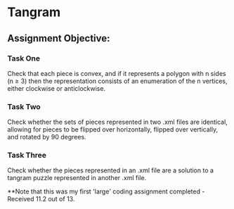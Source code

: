 # Tangram

## Assignment Objective:

### Task One

Check that each piece is convex, and if it represents a polygon with n sides (n ≥ 3) then the representation consists
of an enumeration of the n vertices, either clockwise or anticlockwise. 

### Task Two

Check whether the sets of pieces represented in two .xml files are identical, allowing for pieces to
be flipped over horizontally, flipped over vertically, and rotated by 90 degrees. 

### Task Three

Check whether the pieces represented in an .xml file are a solution to a tangram puzzle represented
in another .xml file. 

**Note that this was my first 'large' coding assignment completed - Received 11.2 out of 13.
